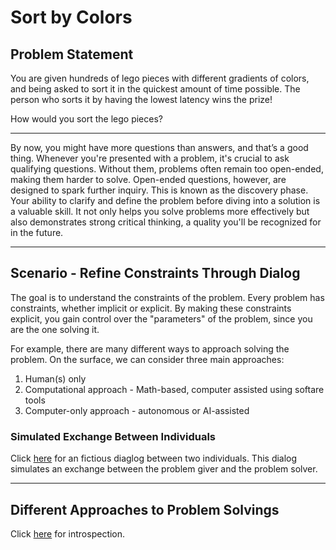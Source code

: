 # Sort by Colors


## Problem Statement

You are given hundreds of lego pieces with different gradients of colors, and being asked to sort it in the quickest amount of time possible. The person who sorts it by having the lowest latency wins the prize!

How would you sort the lego pieces?

---

By now, you might have more questions than answers, and that’s a good thing. Whenever you're presented with a problem, it's crucial to ask qualifying questions. Without them, problems often remain too open-ended, making them harder to solve. Open-ended questions, however, are designed to spark further inquiry. This is known as the discovery phase. Your ability to clarify and define the problem before diving into a solution is a valuable skill. It not only helps you solve problems more effectively but also demonstrates strong critical thinking, a quality you'll be recognized for in the future.

---

## Scenario - Refine Constraints Through Dialog

The goal is to understand the constraints of the problem. Every problem has constraints, whether implicit or explicit. By making these constraints explicit, you gain control over the "parameters" of the problem, since you are the one solving it.

For example, there are many different ways to approach solving the problem. On the surface, we can consider three main approaches:

1. Human(s) only
2. Computational approach - Math-based, computer assisted using softare tools
3. Computer-only approach - autonomous or AI-assisted

### Simulated Exchange Between Individuals
Click [here](sort-by-colors-dialog.md) for an fictious diaglog between two individuals.  This dialog simulates an exchange between the problem giver and the problem solver.

---

## Different Approaches to Problem Solvings

Click [here](sort-by-colors-retro.md) for introspection.
